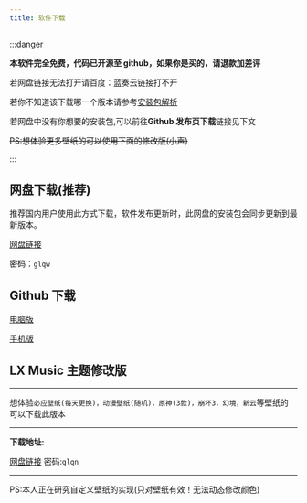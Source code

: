 ```yaml
---
title: 软件下载
---
```


:::danger

**本软件完全免费，代码已开源至 github，如果你是买的，请退款加差评**

若网盘链接无法打开请百度：蓝奏云链接打不开

若你不知道该下载哪一个版本请参考[安装包解析](./package.md)

若网盘中没有你想要的安装包,可以前往**Github 发布页下载**链接见下文

~~PS:想体验更多壁纸的可以使用下面的修改版(小声)~~

:::

## 网盘下载(推荐)

推荐国内用户使用此方式下载，软件发布更新时，此网盘的安装包会同步更新到最新版本。

[网盘链接](https://www.lanzoui.com/b0bf2cfa/)

密码：`glqw`

## Github 下载

[电脑版](https://github.com/lyswhut/lx-music-desktop/releases)

[手机版](https://github.com/lyswhut/lx-music-mobile/releases)

## LX Music 主题修改版

---

想体验`必应壁纸(每天更换)，动漫壁纸(随机)，原神(3款)，崩坏3，幻境，新云`等壁纸的
可以下载此版本

---

**下载地址:**

[网盘链接](https://folltoshe.lanzoub.com/b03j7lxuj) 密码:`glqn`

---

PS:本人正在研究自定义壁纸的实现(只对壁纸有效！无法动态修改颜色)
